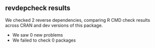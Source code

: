 ## revdepcheck results

We checked 2 reverse dependencies, comparing R CMD check results across CRAN and dev versions of this package.

 * We saw 0 new problems
 * We failed to check 0 packages

